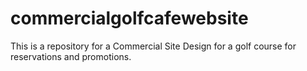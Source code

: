 # commercialgolfcafewebsite
This is a repository for a Commercial Site Design for a golf course for reservations and promotions.
